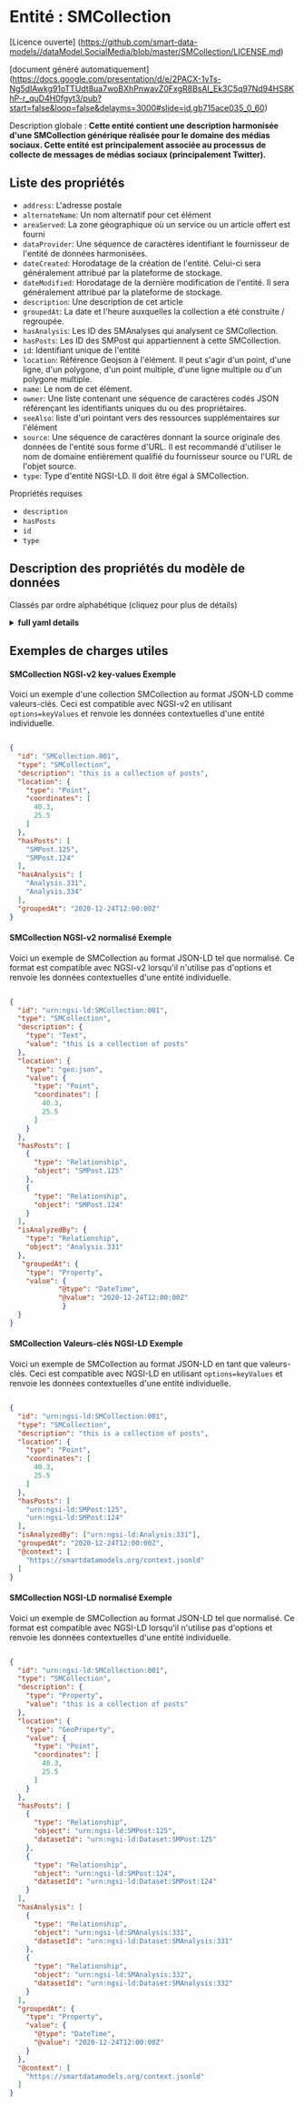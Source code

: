 Entité : SMCollection  
=====================  
[Licence ouverte] (https://github.com/smart-data-models//dataModel.SocialMedia/blob/master/SMCollection/LICENSE.md)  
[document généré automatiquement] (https://docs.google.com/presentation/d/e/2PACX-1vTs-Ng5dIAwkg91oTTUdt8ua7woBXhPnwavZ0FxgR8BsAI_Ek3C5q97Nd94HS8KhP-r_quD4H0fgyt3/pub?start=false&loop=false&delayms=3000#slide=id.gb715ace035_0_60)  
Description globale : **Cette entité contient une description harmonisée d'une SMCollection générique réalisée pour le domaine des médias sociaux. Cette entité est principalement associée au processus de collecte de messages de médias sociaux (principalement Twitter).**  

## Liste des propriétés  

- `address`: L'adresse postale  - `alternateName`: Un nom alternatif pour cet élément  - `areaServed`: La zone géographique où un service ou un article offert est fourni  - `dataProvider`: Une séquence de caractères identifiant le fournisseur de l'entité de données harmonisées.  - `dateCreated`: Horodatage de la création de l'entité. Celui-ci sera généralement attribué par la plateforme de stockage.  - `dateModified`: Horodatage de la dernière modification de l'entité. Il sera généralement attribué par la plateforme de stockage.  - `description`: Une description de cet article  - `groupedAt`: La date et l'heure auxquelles la collection a été construite / regroupée.  - `hasAnalysis`: Les ID des SMAnalyses qui analysent ce SMCollection.  - `hasPosts`: Les ID des SMPost qui appartiennent à cette SMCollection.  - `id`: Identifiant unique de l'entité  - `location`: Référence Geojson à l'élément. Il peut s'agir d'un point, d'une ligne, d'un polygone, d'un point multiple, d'une ligne multiple ou d'un polygone multiple.  - `name`: Le nom de cet élément.  - `owner`: Une liste contenant une séquence de caractères codés JSON référençant les identifiants uniques du ou des propriétaires.  - `seeAlso`: liste d'uri pointant vers des ressources supplémentaires sur l'élément  - `source`: Une séquence de caractères donnant la source originale des données de l'entité sous forme d'URL. Il est recommandé d'utiliser le nom de domaine entièrement qualifié du fournisseur source ou l'URL de l'objet source.  - `type`: Type d'entité NGSI-LD. Il doit être égal à SMCollection.    
Propriétés requises  
- `description`  - `hasPosts`  - `id`  - `type`  ## Description des propriétés du modèle de données  
Classés par ordre alphabétique (cliquez pour plus de détails)  
<details><summary><strong>full yaml details</strong></summary>    
```yaml  
SMCollection:    
  description: 'This entity contains a harmonised description of a generic SMCollection made for the Social Media domain. This entity is primarily associated with the process of collection of Social Media posts (primarily Twitter).'    
  properties:    
    address:    
      description: 'The mailing address'    
      properties:    
        addressCountry:    
          description: 'Property. The country. For example, Spain. Model:''https://schema.org/addressCountry'''    
          type: string    
        addressLocality:    
          description: 'Property. The locality in which the street address is, and which is in the region. Model:''https://schema.org/addressLocality'''    
          type: string    
        addressRegion:    
          description: 'Property. The region in which the locality is, and which is in the country. Model:''https://schema.org/addressRegion'''    
          type: string    
        postOfficeBoxNumber:    
          description: 'Property. The post office box number for PO box addresses. For example, 03578. Model:''https://schema.org/postOfficeBoxNumber'''    
          type: string    
        postalCode:    
          description: 'Property. The postal code. For example, 24004. Model:''https://schema.org/https://schema.org/postalCode'''    
          type: string    
        streetAddress:    
          description: 'Property. The street address. Model:''https://schema.org/streetAddress'''    
          type: string    
      type: object    
      x-ngsi:    
        model: https://schema.org/address    
        type: Property    
    alternateName:    
      description: 'An alternative name for this item'    
      type: string    
      x-ngsi:    
        type: Property    
    areaServed:    
      description: 'The geographic area where a service or offered item is provided'    
      type: string    
      x-ngsi:    
        model: https://schema.org/Text    
        type: Property    
    dataProvider:    
      description: 'A sequence of characters identifying the provider of the harmonised data entity.'    
      type: string    
      x-ngsi:    
        type: Property    
    dateCreated:    
      description: 'Entity creation timestamp. This will usually be allocated by the storage platform.'    
      format: date-time    
      type: string    
      x-ngsi:    
        type: Property    
    dateModified:    
      description: 'Timestamp of the last modification of the entity. This will usually be allocated by the storage platform.'    
      format: date-time    
      type: string    
      x-ngsi:    
        type: Property    
    description:    
      description: 'A description of this item'    
      type: string    
      x-ngsi:    
        type: Property    
    groupedAt:    
      description: 'The date and time of when the collection was constructed / grouped.'    
      format: date-time    
      type: string    
      x-ngsi:    
        type: Property    
    hasAnalysis:    
      description: 'The IDs of the SMAnalyses that analyze this SMCollection.'    
      items:    
        anyOf:    
          - description: 'Property. Identifier format of any NGSI entity'    
            maxLength: 256    
            minLength: 1    
            pattern: ^[\w\-\.\{\}\$\+\*\[\]`|~^@!,:\\]+$    
            type: string    
          - description: 'Property. Identifier format of any NGSI entity'    
            format: uri    
            type: string    
      type: array    
      x-ngsi:    
        model: ' https://schema.org/Text'    
        type: Relationship    
    hasPosts:    
      description: 'The IDs of the SMPost that belong in this SMCollection.'    
      items:    
        anyOf:    
          - description: 'Property. Identifier format of any NGSI entity'    
            maxLength: 256    
            minLength: 1    
            pattern: ^[\w\-\.\{\}\$\+\*\[\]`|~^@!,:\\]+$    
            type: string    
          - description: 'Property. Identifier format of any NGSI entity'    
            format: uri    
            type: string    
      type: array    
      x-ngsi:    
        model: ' https://schema.org/Text'    
        type: Relationship    
    id:    
      anyOf: &smcollection_-_properties_-_owner_-_items_-_anyof    
        - description: 'Property. Identifier format of any NGSI entity'    
          maxLength: 256    
          minLength: 1    
          pattern: ^[\w\-\.\{\}\$\+\*\[\]`|~^@!,:\\]+$    
          type: string    
        - description: 'Property. Identifier format of any NGSI entity'    
          format: uri    
          type: string    
      description: 'Unique identifier of the entity'    
      x-ngsi:    
        type: Property    
    location:    
      description: 'Geojson reference to the item. It can be Point, LineString, Polygon, MultiPoint, MultiLineString or MultiPolygon'    
      oneOf:    
        - description: 'Geoproperty. Geojson reference to the item. Point'    
          properties:    
            bbox:    
              items:    
                type: number    
              minItems: 4    
              type: array    
            coordinates:    
              items:    
                type: number    
              minItems: 2    
              type: array    
            type:    
              enum:    
                - Point    
              type: string    
          required:    
            - type    
            - coordinates    
          title: 'GeoJSON Point'    
          type: object    
        - description: 'Geoproperty. Geojson reference to the item. LineString'    
          properties:    
            bbox:    
              items:    
                type: number    
              minItems: 4    
              type: array    
            coordinates:    
              items:    
                items:    
                  type: number    
                minItems: 2    
                type: array    
              minItems: 2    
              type: array    
            type:    
              enum:    
                - LineString    
              type: string    
          required:    
            - type    
            - coordinates    
          title: 'GeoJSON LineString'    
          type: object    
        - description: 'Geoproperty. Geojson reference to the item. Polygon'    
          properties:    
            bbox:    
              items:    
                type: number    
              minItems: 4    
              type: array    
            coordinates:    
              items:    
                items:    
                  items:    
                    type: number    
                  minItems: 2    
                  type: array    
                minItems: 4    
                type: array    
              type: array    
            type:    
              enum:    
                - Polygon    
              type: string    
          required:    
            - type    
            - coordinates    
          title: 'GeoJSON Polygon'    
          type: object    
        - description: 'Geoproperty. Geojson reference to the item. MultiPoint'    
          properties:    
            bbox:    
              items:    
                type: number    
              minItems: 4    
              type: array    
            coordinates:    
              items:    
                items:    
                  type: number    
                minItems: 2    
                type: array    
              type: array    
            type:    
              enum:    
                - MultiPoint    
              type: string    
          required:    
            - type    
            - coordinates    
          title: 'GeoJSON MultiPoint'    
          type: object    
        - description: 'Geoproperty. Geojson reference to the item. MultiLineString'    
          properties:    
            bbox:    
              items:    
                type: number    
              minItems: 4    
              type: array    
            coordinates:    
              items:    
                items:    
                  items:    
                    type: number    
                  minItems: 2    
                  type: array    
                minItems: 2    
                type: array    
              type: array    
            type:    
              enum:    
                - MultiLineString    
              type: string    
          required:    
            - type    
            - coordinates    
          title: 'GeoJSON MultiLineString'    
          type: object    
        - description: 'Geoproperty. Geojson reference to the item. MultiLineString'    
          properties:    
            bbox:    
              items:    
                type: number    
              minItems: 4    
              type: array    
            coordinates:    
              items:    
                items:    
                  items:    
                    items:    
                      type: number    
                    minItems: 2    
                    type: array    
                  minItems: 4    
                  type: array    
                type: array    
              type: array    
            type:    
              enum:    
                - MultiPolygon    
              type: string    
          required:    
            - type    
            - coordinates    
          title: 'GeoJSON MultiPolygon'    
          type: object    
      x-ngsi:    
        type: Geoproperty    
    name:    
      description: 'The name of this item.'    
      type: string    
      x-ngsi:    
        type: Property    
    owner:    
      description: 'A List containing a JSON encoded sequence of characters referencing the unique Ids of the owner(s)'    
      items:    
        anyOf: *smcollection_-_properties_-_owner_-_items_-_anyof    
        description: 'Property. Unique identifier of the entity'    
      type: array    
      x-ngsi:    
        type: Property    
    seeAlso:    
      description: 'list of uri pointing to additional resources about the item'    
      oneOf:    
        - items:    
            format: uri    
            type: string    
          minItems: 1    
          type: array    
        - format: uri    
          type: string    
      x-ngsi:    
        type: Property    
    source:    
      description: 'A sequence of characters giving the original source of the entity data as a URL. Recommended to be the fully qualified domain name of the source provider, or the URL to the source object.'    
      type: string    
      x-ngsi:    
        type: Property    
    type:    
      description: 'NGSI-LD Entity Type. It must be equal to SMCollection.'    
      enum:    
        - SMCollection    
      type: string    
      x-ngsi:    
        type: Property    
  required:    
    - id    
    - type    
    - description    
    - hasPosts    
  type: object    
```  
</details>    
## Exemples de charges utiles  
#### SMCollection NGSI-v2 key-values Exemple  
Voici un exemple d'une collection SMCollection au format JSON-LD comme valeurs-clés. Ceci est compatible avec NGSI-v2 en utilisant `options=keyValues` et renvoie les données contextuelles d'une entité individuelle.  
```json  
{  
  "id": "SMCollection.001",  
  "type": "SMCollection",  
  "description": "this is a collection of posts",  
  "location": {  
    "type": "Point",  
    "coordinates": [  
      40.3,  
      25.5  
    ]  
  },  
  "hasPosts": [  
    "SMPost.125",  
    "SMPost.124"  
  ],  
  "hasAnalysis": [  
    "Analysis.331",  
    "Analysis.334"  
  ],  
  "groupedAt": "2020-12-24T12:00:00Z"  
}  
```  
#### SMCollection NGSI-v2 normalisé Exemple  
Voici un exemple de SMCollection au format JSON-LD tel que normalisé. Ce format est compatible avec NGSI-v2 lorsqu'il n'utilise pas d'options et renvoie les données contextuelles d'une entité individuelle.  
```json  
{  
  "id": "urn:ngsi-ld:SMCollection:001",  
  "type": "SMCollection",  
  "description": {  
    "type": "Text",  
    "value": "this is a collection of posts"  
  },  
  "location": {  
    "type": "geo:json",  
    "value": {  
      "type": "Point",  
      "coordinates": [  
        40.3,  
        25.5  
      ]  
    }  
  },  
  "hasPosts": [  
    {  
      "type": "Relationship",  
      "object": "SMPost.125"  
    },  
    {  
      "type": "Relationship",  
      "object": "SMPost.124"  
    }  
  ],  
  "isAnalyzedBy": {  
    "type": "Relationship",  
    "object": "Analysis.331"  
  },  
   "groupedAt": {  
    "type": "Property",  
    "value": {  
			"@type": "DateTime",  
			"@value": "2020-12-24T12:00:00Z"  
			 }		  
  }  
}  
```  
#### SMCollection Valeurs-clés NGSI-LD Exemple  
Voici un exemple de SMCollection au format JSON-LD en tant que valeurs-clés. Ceci est compatible avec NGSI-LD en utilisant `options=keyValues` et renvoie les données contextuelles d'une entité individuelle.  
```json  
{  
  "id": "urn:ngsi-ld:SMCollection:001",  
  "type": "SMCollection",  
  "description": "this is a collection of posts",  
  "location": {  
    "type": "Point",  
    "coordinates": [  
      40.3,  
      25.5  
    ]  
  },  
  "hasPosts": [  
    "urn:ngsi-ld:SMPost:125",  
    "urn:ngsi-ld:SMPost:124"  
  ],  
  "isAnalyzedBy": ["urn:ngsi-ld:Analysis:331"],  
  "groupedAt": "2020-12-24T12:00:00Z",  
  "@context": [  
    "https://smartdatamodels.org/context.jsonld"  
  ]  
}  
```  
#### SMCollection NGSI-LD normalisé Exemple  
Voici un exemple de SMCollection au format JSON-LD tel que normalisé. Ce format est compatible avec NGSI-LD lorsqu'il n'utilise pas d'options et renvoie les données contextuelles d'une entité individuelle.  
```json  
{  
  "id": "urn:ngsi-ld:SMCollection:001",  
  "type": "SMCollection",  
  "description": {  
    "type": "Property",  
    "value": "this is a collection of posts"  
  },  
  "location": {  
    "type": "GeoProperty",  
    "value": {  
      "type": "Point",  
      "coordinates": [  
        40.3,  
        25.5  
      ]  
    }  
  },  
  "hasPosts": [  
    {  
      "type": "Relationship",  
      "object": "urn:ngsi-ld:SMPost:125",  
      "datasetId": "urn:ngsi-ld:Dataset:SMPost:125"  
    },  
    {  
      "type": "Relationship",  
      "object": "urn:ngsi-ld:SMPost:124",  
      "datasetId": "urn:ngsi-ld:Dataset:SMPost:124"  
    }  
  ],  
  "hasAnalysis": [  
    {  
      "type": "Relationship",  
      "object": "urn:ngsi-ld:SMAnalysis:331",  
      "datasetId": "urn:ngsi-ld:Dataset:SMAnalysis:331"  
    },  
    {  
      "type": "Relationship",  
      "object": "urn:ngsi-ld:SMAnalysis:332",  
      "datasetId": "urn:ngsi-ld:Dataset:SMAnalysis:332"  
    }  
  ],  
  "groupedAt": {  
    "type": "Property",  
    "value": {  
      "@type": "DateTime",  
      "@value": "2020-12-24T12:00:00Z"  
    }  
  },  
  "@context": [  
    "https://smartdatamodels.org/context.jsonld"  
  ]  
}  
```  
